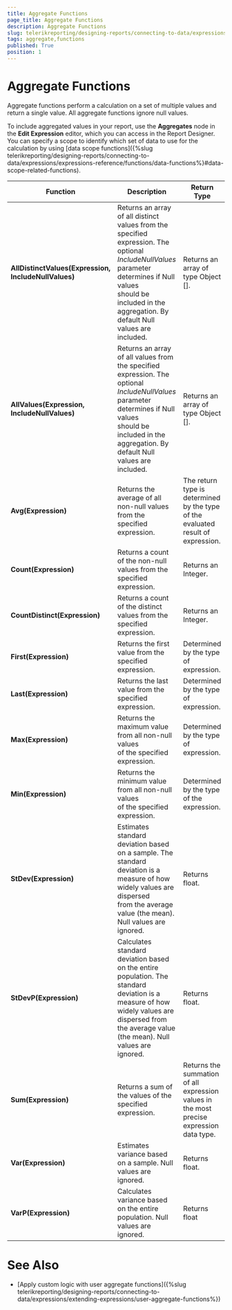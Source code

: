 ```yaml
---
title: Aggregate Functions
page_title: Aggregate Functions 
description: Aggregate Functions
slug: telerikreporting/designing-reports/connecting-to-data/expressions/expressions-reference/functions/aggregate-functions
tags: aggregate,functions
published: True
position: 1
---
```


# Aggregate Functions

Aggregate functions perform a calculation on a set of multiple values and return a single value. All aggregate functions ignore null values. 

To include aggregated values in your report, use the __Aggregates__ node in the __Edit Expression__ editor, which you can access in the Report Designer. You can specify a scope to identify which set of data to use for the calculation by using [data scope functions]({%slug telerikreporting/designing-reports/connecting-to-data/expressions/expressions-reference/functions/data-functions%}#data-scope-related-functions). 

| Function | Description | Return Type |
| ------ | ------ | ------ |
| __AllDistinctValues(Expression, IncludeNullValues)__ |Returns an array of all distinct values from the specified expression. The optional *IncludeNullValues* parameter determines if Null values<br/> should be included in the aggregation. By default Null values are included.|Returns an array of type Object [].|
| __AllValues(Expression, IncludeNullValues)__ |Returns an array of all values from the specified expression. The optional *IncludeNullValues* parameter determines if Null values<br/> should be included in the aggregation. By default Null values are included.|Returns an array of type Object [].|
| __Avg(Expression)__ |Returns the average of all non-null values from the specified expression.|The return type is determined by the type of the evaluated result of expression.|
| __Count(Expression)__ |Returns a count of the non-null values from the specified expression.|Returns an Integer.|
| __CountDistinct(Expression)__ |Returns a count of the distinct values from the specified expression.|Returns an Integer.|
| __First(Expression)__ |Returns the first value from the specified expression.|Determined by the type of expression.|
| __Last(Expression)__ |Returns the last value from the specified expression.|Determined by the type of expression.|
| __Max(Expression)__ |Returns the maximum value from all non-null values <br/> of the specified expression.|Determined by the type of expression.|
| __Min(Expression)__ |Returns the minimum value from all non-null values <br/> of the specified expression.|Determined by the type of the expression.|
| __StDev(Expression)__ |Estimates standard deviation based on a sample. The standard deviation is a measure of how widely values are dispersed <br/> from the average value (the mean). Null values are ignored.|Returns float.|
| __StDevP(Expression)__ |Calculates standard deviation based on the entire population. The standard deviation is a measure of how widely values are<br/> dispersed from the average value (the mean). Null values are ignored.|Returns float.|
| __Sum(Expression)__ |Returns a sum of the values of the specified expression.|Returns the summation of all expression values in the most precise expression data type.|
| __Var(Expression)__ |Estimates variance based on a sample. Null values are ignored.|Returns float.|
| __VarP(Expression)__ |Calculates variance based on the entire population. Null values are ignored.|Returns float|

# See Also

 * [Apply custom logic with user aggregate functions]({%slug telerikreporting/designing-reports/connecting-to-data/expressions/extending-expressions/user-aggregate-functions%})
